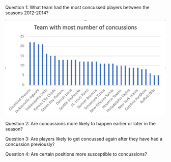 Question 1: What team had the most concussed players between the seasons 2012-2014?  

<img src="images/Screenshot (51).png"/>

Question 2: Are concussions more likely to happen earlier or later in the season? 

Question 3: Are players likely to get concussed again after they have had a concussion previously? 

Question 4: Are certain positions more susceptible to concussions?
